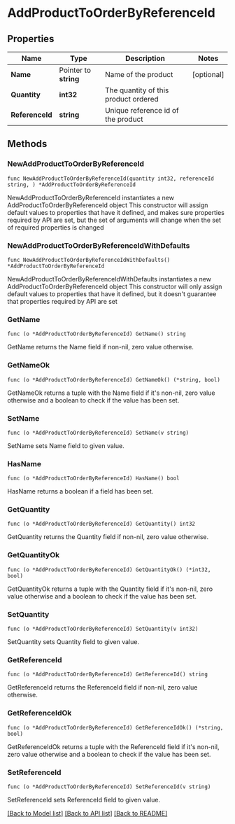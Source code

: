 # AddProductToOrderByReferenceId

## Properties

Name | Type | Description | Notes
------------ | ------------- | ------------- | -------------
**Name** | Pointer to **string** | Name of the product | [optional] 
**Quantity** | **int32** | The quantity of this product ordered | 
**ReferenceId** | **string** | Unique reference id of the product | 

## Methods

### NewAddProductToOrderByReferenceId

`func NewAddProductToOrderByReferenceId(quantity int32, referenceId string, ) *AddProductToOrderByReferenceId`

NewAddProductToOrderByReferenceId instantiates a new AddProductToOrderByReferenceId object
This constructor will assign default values to properties that have it defined,
and makes sure properties required by API are set, but the set of arguments
will change when the set of required properties is changed

### NewAddProductToOrderByReferenceIdWithDefaults

`func NewAddProductToOrderByReferenceIdWithDefaults() *AddProductToOrderByReferenceId`

NewAddProductToOrderByReferenceIdWithDefaults instantiates a new AddProductToOrderByReferenceId object
This constructor will only assign default values to properties that have it defined,
but it doesn't guarantee that properties required by API are set

### GetName

`func (o *AddProductToOrderByReferenceId) GetName() string`

GetName returns the Name field if non-nil, zero value otherwise.

### GetNameOk

`func (o *AddProductToOrderByReferenceId) GetNameOk() (*string, bool)`

GetNameOk returns a tuple with the Name field if it's non-nil, zero value otherwise
and a boolean to check if the value has been set.

### SetName

`func (o *AddProductToOrderByReferenceId) SetName(v string)`

SetName sets Name field to given value.

### HasName

`func (o *AddProductToOrderByReferenceId) HasName() bool`

HasName returns a boolean if a field has been set.

### GetQuantity

`func (o *AddProductToOrderByReferenceId) GetQuantity() int32`

GetQuantity returns the Quantity field if non-nil, zero value otherwise.

### GetQuantityOk

`func (o *AddProductToOrderByReferenceId) GetQuantityOk() (*int32, bool)`

GetQuantityOk returns a tuple with the Quantity field if it's non-nil, zero value otherwise
and a boolean to check if the value has been set.

### SetQuantity

`func (o *AddProductToOrderByReferenceId) SetQuantity(v int32)`

SetQuantity sets Quantity field to given value.


### GetReferenceId

`func (o *AddProductToOrderByReferenceId) GetReferenceId() string`

GetReferenceId returns the ReferenceId field if non-nil, zero value otherwise.

### GetReferenceIdOk

`func (o *AddProductToOrderByReferenceId) GetReferenceIdOk() (*string, bool)`

GetReferenceIdOk returns a tuple with the ReferenceId field if it's non-nil, zero value otherwise
and a boolean to check if the value has been set.

### SetReferenceId

`func (o *AddProductToOrderByReferenceId) SetReferenceId(v string)`

SetReferenceId sets ReferenceId field to given value.



[[Back to Model list]](../README.md#documentation-for-models) [[Back to API list]](../README.md#documentation-for-api-endpoints) [[Back to README]](../README.md)


